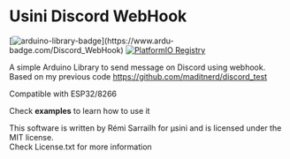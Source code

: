 # Usini Discord WebHook
[![arduino-library-badge](https://www.ardu-badge.com/badge/Discord_WebHook.svg?)](https://www.ardu-badge.com/Discord_WebHook)
[![PlatformIO Registry](https://badges.registry.platformio.org/packages/usini/library/Discord_WebHook.svg)](https://registry.platformio.org/libraries/usini/Discord_WebHook)

A simple Arduino Library to send message on Discord using webhook.   
Based on my previous code https://github.com/maditnerd/discord_test

Compatible with ESP32/8266

Check **examples** to learn how to use it

This software is written by Rémi Sarrailh for µsini and is licensed under the MIT license.   
Check License.txt for more information
